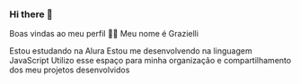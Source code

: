 ### Hi there 👋
Boas vindas ao meu perfil 💙💙
Meu nome é Grazielli

Estou estudando na Alura
Estou me desenvolvendo na linguagem JavaScript
Utilizo esse espaço para minha organização e compartilhamento dos meu projetos desenvolvidos
